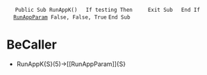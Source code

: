 &nbsp;&nbsp;&nbsp;&nbsp;
`Public Sub RunAppK()`
&nbsp;&nbsp;&nbsp;&nbsp;`If testing Then`
&nbsp;&nbsp;&nbsp;&nbsp;&nbsp;&nbsp;&nbsp;&nbsp;`Exit Sub`
&nbsp;&nbsp;&nbsp;&nbsp;`End If`
&nbsp;&nbsp;&nbsp;&nbsp;[`RunAppParam`](RunAppParam)` False, False, True`
`End Sub`


# BeCaller
- RunAppK{S}(5)->[[RunAppParam]]{S}

